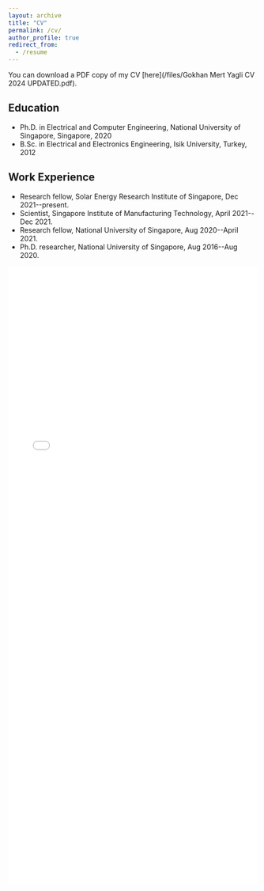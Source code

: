 ```yaml
---
layout: archive
title: "CV"
permalink: /cv/
author_profile: true
redirect_from:
  - /resume
---
```


You can download a PDF copy of my CV [here](/files/Gokhan Mert Yagli CV 2024 UPDATED.pdf).

<h2> Education </h2>

* Ph.D. in Electrical and Computer Engineering, National University of Singapore, Singapore, 2020
* B.Sc. in Electrical and Electronics Engineering, Isik University, Turkey, 2012

<h2> Work Experience </h2>

* Research fellow, Solar Energy Research Institute of Singapore, Dec 2021--present.
* Scientist, Singapore Institute of Manufacturing Technology, April 2021--Dec 2021.
* Research fellow, National University of Singapore, Aug 2020--April 2021.
* Ph.D. researcher, National University of Singapore, Aug 2016--Aug 2020.

<iframe src="/files/Gokhan Mert Yagli CV 2024 UPDATED.pdf" width="100%" height="1250" frameborder="no" border="0" marginwidth="0" marginheight="0"></iframe>

<!--
Skills
======
* Skill 1
* Skill 2
  * Sub-skill 2.1
  * Sub-skill 2.2
  * Sub-skill 2.3
* Skill 3

Publications
======
  <ul>{% for post in site.publications reversed %}
    {% include archive-single-cv.html %}
  {% endfor %}</ul>
  
Talks
======
  <ul>{% for post in site.talks reversed %}
    {% include archive-single-talk-cv.html  %}
  {% endfor %}</ul>
  
Teaching
======
  <ul>{% for post in site.teaching reversed %}
    {% include archive-single-cv.html %}
  {% endfor %}</ul>
  
Service and leadership
======
* Currently signed in to 43 different slack teams
-->